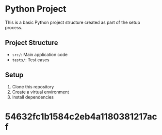 # Python Project

This is a basic Python project structure created as part of the setup process.

## Project Structure
- `src/`: Main application code
- `tests/`: Test cases

## Setup
1. Clone this repository
2. Create a virtual environment
3. Install dependencies

# 54632fc1b1584c2eb4a1180381217acf